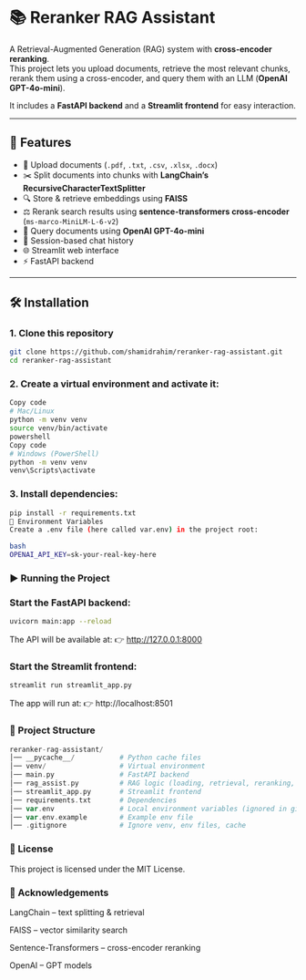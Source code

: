 # 📚 Reranker RAG Assistant

A Retrieval-Augmented Generation (RAG) system with **cross-encoder reranking**.  
This project lets you upload documents, retrieve the most relevant chunks, rerank them using a cross-encoder, and query them with an LLM (**OpenAI GPT-4o-mini**).

It includes a **FastAPI backend** and a **Streamlit frontend** for easy interaction.

---

## 🚀 Features
- 📂 Upload documents (`.pdf`, `.txt`, `.csv`, `.xlsx`, `.docx`)
- ✂️ Split documents into chunks with **LangChain’s RecursiveCharacterTextSplitter**
- 🔍 Store & retrieve embeddings using **FAISS**
- ⚖️ Rerank search results using **sentence-transformers cross-encoder** (`ms-marco-MiniLM-L-6-v2`)
- 🤖 Query documents using **OpenAI GPT-4o-mini**
- 💬 Session-based chat history
- 🌐 Streamlit web interface
- ⚡ FastAPI backend

---

## 🛠️ Installation

### 1. Clone this repository

```bash
git clone https://github.com/shamidrahim/reranker-rag-assistant.git
cd reranker-rag-assistant
```
### 2. Create a virtual environment and activate it:

```bash
Copy code
# Mac/Linux
python -m venv venv
source venv/bin/activate
powershell
Copy code
# Windows (PowerShell)
python -m venv venv
venv\Scripts\activate
```
### 3. Install dependencies:

```bash
pip install -r requirements.txt
🔑 Environment Variables
Create a .env file (here called var.env) in the project root:

bash
OPENAI_API_KEY=sk-your-real-key-here
```

### ▶️ Running the Project
### Start the FastAPI backend:

```bash
uvicorn main:app --reload
```
The API will be available at:
👉 http://127.0.0.1:8000

### Start the Streamlit frontend:

```bash
streamlit run streamlit_app.py
```
The app will run at:
👉 http://localhost:8501

### 📂 Project Structure
```php
reranker-rag-assistant/
│── __pycache__/           # Python cache files
│── venv/                  # Virtual environment
│── main.py                # FastAPI backend
│── rag_assist.py          # RAG logic (loading, retrieval, reranking, LLM)
│── streamlit_app.py       # Streamlit frontend
│── requirements.txt       # Dependencies
│── var.env                # Local environment variables (ignored in git)
│── var.env.example        # Example env file
│── .gitignore             # Ignore venv, env files, cache
```
### 📜 License
This project is licensed under the MIT License.

### 🙌 Acknowledgements
LangChain – text splitting & retrieval

FAISS – vector similarity search

Sentence-Transformers – cross-encoder reranking

OpenAI – GPT models

